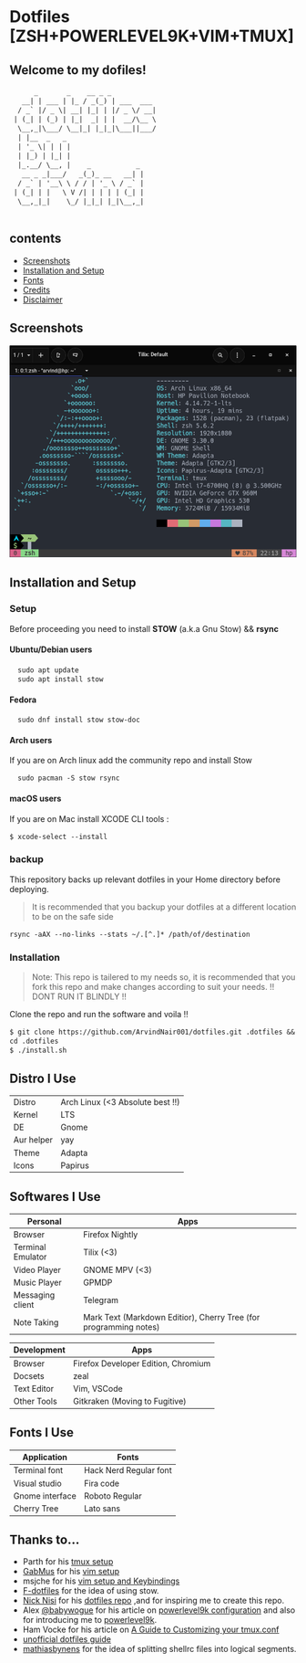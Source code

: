 # Dotfiles [ZSH+POWERLEVEL9K+VIM+TMUX]

## Welcome to my dofiles!

```
      _       _    __ _ _           
   __| | ___ | |_ / _(_) | ___  ___ 
  / _` |/ _ \| __| |_| | |/ _ \/ __|
 | (_| | (_) | |_|  _| | |  __/\__ \
  \__,_|\___/ \__|_| |_|_|\___||___/
  | |__  _   _                      
  | '_ \| | | |                     
  | |_) | |_| |                     
  |_.__/ \__, |    _           _    
   __ _ _|___/   _(_)_ __   __| |   
  / _` | '__\ \ / / | '_ \ / _` |   
 | (_| | |   \ V /| | | | | (_| |   
  \__,_|_|    \_/ |_|_| |_|\__,_|   
                                    
```

## contents

+ [Screenshots](#screenshots)
+ [Installation and Setup](#installation-and-setup)
+ [Fonts](#fonts)
+ [Credits](#thanks-to...)
+ [Disclaimer]()

## Screenshots

![Terminal](.Screenshot.png)


## Installation and Setup

### Setup
Before proceeding you need to install **STOW** (a.k.a Gnu Stow) && **rsync**

#### Ubuntu/Debian users
```
  sudo apt update
  sudo apt install stow
```
#### Fedora
```
  sudo dnf install stow stow-doc
```
#### Arch users
If you are on Arch linux add the community repo and install Stow
```
  sudo pacman -S stow rsync
```
#### macOS users
If you are on Mac install XCODE CLI tools :
```
$ xcode-select --install
```

### backup
This repository backs up relevant dotfiles in your Home directory before deploying.
> It is recommended that you backup your dotfiles at a different location to be on
> the safe side 

```
rsync -aAX --no-links --stats ~/.[^.]* /path/of/destination
```

### Installation
> Note: This repo is tailered to my needs so, it is recommended that you fork this repo and make changes according to suit your needs. 
> !! DONT RUN IT BLINDLY !!

Clone the repo and run the software and voila !!

```
$ git clone https://github.com/ArvindNair001/dotfiles.git .dotfiles && cd .dotfiles
$ ./install.sh
```

## Distro I Use
|||
| --- | --- |
| Distro | Arch Linux (<3 Absolute best !!) |
| Kernel | LTS |
| DE | Gnome |
| Aur helper | yay |
| Theme | Adapta |
| Icons | Papirus |

## Softwares I Use
|Personal| Apps |
|----|----|
| Browser  |  Firefox Nightly |
| Terminal Emulator  | Tilix (<3)
| Video Player|  GNOME MPV (<3) |
| Music Player   |  GPMDP |
| Messaging client  | Telegram  |
| Note Taking | Mark Text (Markdown Editior), Cherry Tree (for programming notes) |


| Development | Apps|
| ---- | ---- |
| Browser | Firefox Developer Edition, Chromium |
| Docsets | zeal |
| Text Editor | Vim, VSCode |
| Other Tools | Gitkraken (Moving to Fugitive) |




## Fonts I Use
|  Application |   Fonts|
|---|---|
|  Terminal font |  Hack Nerd Regular font |
|  Visual studio |  Fira code |
| Gnome interface  |   Roboto Regular|
| Cherry Tree    | Lato sans |



## Thanks to…

* Parth for his [tmux setup](https://github.com/Parth/dotfiles/blob/master/tmux/tmux.conf)
* [GabMus](https://www.youtube.com/user/gabrielemusco) for his [vim setup](https://github.com/GabMus/mydotfiles)
* msjche for his [vim setup and Keybindings](https://github.com/msjche/dotfiles_laptop/blob/master/.vimrc)
* [F-dotfiles](https://github.com/Kraymer/F-dotfiles) for the idea of using stow.
* [Nick Nisi](https://github.com/nicknisi) for his [dotfiles repo](https://github.com/nicknisi/dotfiles) ,and for inspiring me to create this repo.
* Alex [@babywogue](https://www.youtube.com/channel/UCZWadyLVO4ZnMgLrRVtS6VA) for his article on [powerlevel9k configuration](https://medium.com/@alex285/get-powerlevel9k-the-most-cool-linux-shell-ever-1c38516b0caa) and also for introducing me to [powerlevel9k](https://github.com/bhilburn/powerlevel9k).
* Ham Vocke for his article on [A Guide to Customizing your tmux.conf](https://www.hamvocke.com/blog/a-guide-to-customizing-your-tmux-conf/)
* [unofficial dotfiles guide](https://dotfiles.github.io/)
* [mathiasbynens](https://github.com/mathiasbynens/dotfiles) for the idea of splitting shellrc files into logical segments.
